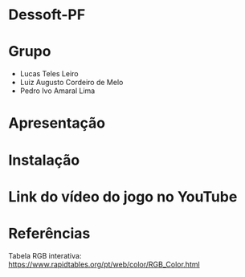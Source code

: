 # Dessoft-PF

# Grupo
* Lucas Teles Leiro
* Luiz Augusto Cordeiro de Melo 
* Pedro Ivo Amaral Lima 

# Apresentação

# Instalação

# Link do vídeo do jogo no YouTube

# Referências
Tabela RGB interativa: https://www.rapidtables.org/pt/web/color/RGB_Color.html
